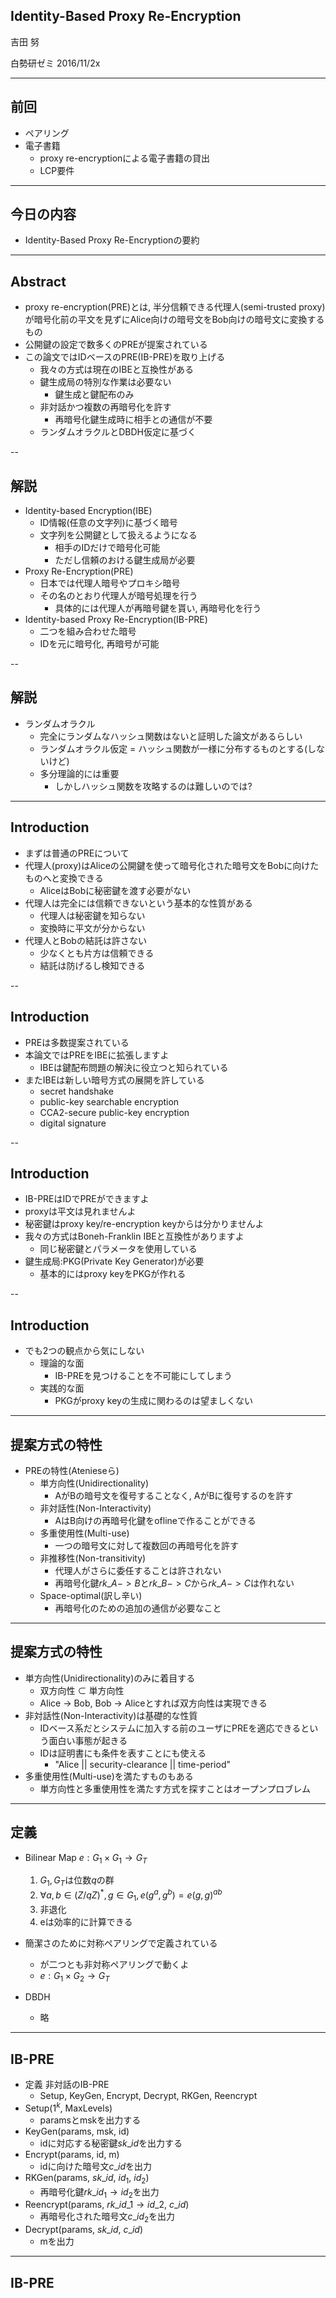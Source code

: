 ## Identity-Based Proxy Re-Encryption

吉田 努  
  
白勢研ゼミ 2016/11/2x  

<style type="text/css">
	.reveal table {
		font-size: 80%;
	}
</style>

<style type="text/css">
.reveal section img {
  margin: 15px 0px;
  border: 0px;
  box-shadow: 0 0 0px rgba(0, 0, 0, 0);
}
</style>

---
## 前回
- ペアリング
- 電子書籍
	- proxy re-encryptionによる電子書籍の貸出
	- LCP要件

---
## 今日の内容
- Identity-Based Proxy Re-Encryptionの要約

---
## Abstract
- proxy re-encryption(PRE)とは, 半分信頼できる代理人(semi-trusted proxy)が暗号化前の平文を見ずにAlice向けの暗号文をBob向けの暗号文に変換するもの
- 公開鍵の設定で数多くのPREが提案されている
- この論文ではIDベースのPRE(IB-PRE)を取り上げる
	- 我々の方式は現在のIBEと互換性がある
	- 鍵生成局の特別な作業は必要ない
		- 鍵生成と鍵配布のみ
	- 非対話かつ複数の再暗号化を許す
		- 再暗号化鍵生成時に相手との通信が不要
	- ランダムオラクルとDBDH仮定に基づく

--
## 解説
- Identity-based Encryption(IBE)
	- ID情報(任意の文字列)に基づく暗号
	- 文字列を公開鍵として扱えるようになる
		- 相手のIDだけで暗号化可能
		- ただし信頼のおける鍵生成局が必要
- Proxy Re-Encryption(PRE)
	- 日本では代理人暗号やプロキシ暗号
	- その名のとおり代理人が暗号処理を行う
		- 具体的には代理人が再暗号鍵を貰い, 再暗号化を行う
- Identity-based Proxy Re-Encryption(IB-PRE)
	- 二つを組み合わせた暗号
	- IDを元に暗号化, 再暗号が可能

--
## 解説
- ランダムオラクル
	- 完全にランダムなハッシュ関数はないと証明した論文があるらしい
	- ランダムオラクル仮定 = ハッシュ関数が一様に分布するものとする(しないけど)
	- 多分理論的には重要
		- しかしハッシュ関数を攻略するのは難しいのでは?

---
## Introduction
- まずは普通のPREについて
- 代理人(proxy)はAliceの公開鍵を使って暗号化された暗号文をBobに向けたものへと変換できる
	- AliceはBobに秘密鍵を渡す必要がない
- 代理人は完全には信頼できないという基本的な性質がある
	- 代理人は秘密鍵を知らない
	- 変換時に平文が分からない
- 代理人とBobの結託は許さない
	- 少なくとも片方は信頼できる
	- 結託は防げるし検知できる

--
## Introduction
- PREは多数提案されている
- 本論文ではPREをIBEに拡張しますよ
	- IBEは鍵配布問題の解決に役立つと知られている
- またIBEは新しい暗号方式の展開を許している
	- secret handshake
	- public-key searchable encryption
	- CCA2-secure public-key encryption
	- digital signature

--
## Introduction
- IB-PREはIDでPREができますよ
- proxyは平文は見れませんよ
- 秘密鍵はproxy key/re-encryption keyからは分かりませんよ
- 我々の方式はBoneh-Franklin IBEと互換性がありますよ
	- 同じ秘密鍵とパラメータを使用している
- 鍵生成局:PKG(Private Key Generator)が必要
	- 基本的にはproxy keyをPKGが作れる

--
## Introduction
- でも2つの観点から気にしない
	- 理論的な面
		- IB-PREを見つけることを不可能にしてしまう
	- 実践的な面
		- PKGがproxy keyの生成に関わるのは望ましくない

---
## 提案方式の特性
- PREの特性(Atenieseら)
	- 単方向性(Unidirectionality)
		- AがBの暗号文を復号することなく, AがBに復号するのを許す
	- 非対話性(Non-Interactivity)
		- AはB向けの再暗号化鍵をoflineで作ることができる
	- 多重使用性(Multi-use)
		- 一つの暗号文に対して複数回の再暗号化を許す
	- 非推移性(Non-transitivity)
		- 代理人がさらに委任することは許されない
		- 再暗号化鍵$rk\_{A->B}$と$rk\_{B->C}$から$rk\_{A->C}$は作れない
	- Space-optimal(訳し辛い)
		- 再暗号化のための追加の通信が必要なこと

---
## 提案方式の特性
- 単方向性(Unidirectionality)のみに着目する
	- 双方向性 $\subset$ 単方向性
	- Alice -> Bob, Bob -> Aliceとすれば双方向性は実現できる
- 非対話性(Non-Interactivity)は基礎的な性質
	- IDベース系だとシステムに加入する前のユーザにPREを適応できるという面白い事態が起きる
	- IDは証明書にも条件を表すことにも使える
		- "Alice || security-clearance || time-period"
- 多重使用性(Multi-use)を満たすものもある
	- 単方向性と多重使用性を満たす方式を探すことはオープンプロブレム

---
## 定義
- Bilinear Map $e: G_1 \times G_1 \to G_T$
	1. $G_1, G_T$は位数$q$の群
	2. $\forall a, b \in (Z/qZ)^*, g \in G_1, e(g^a, g^b) = e(g, g)^{ab}$
	3. 非退化
	4. eは効率的に計算できる
- 簡潔さのために対称ペアリングで定義されている
	- が二つとも非対称ペアリングで動くよ
	- $e: G_1 \times G_2 \to G_T$

- DBDH
	- 略

---
## IB-PRE
- 定義 非対話のIB-PRE
	- Setup, KeyGen, Encrypt, Decrypt, RKGen, Reencrypt
- Setup($1^k$, MaxLevels)
	- paramsとmskを出力する
- KeyGen(params, msk, id)
	- idに対応する秘密鍵$sk\_{id}$を出力する
- Encrypt(params, id, m)
	- idに向けた暗号文$c\_{id}$を出力
- RKGen(params, $sk\_{id}$, $id_1$, $id_2$)
	- 再暗号化鍵$rk\_{id_1 \to id_2}$を出力
- Reencrypt(params, $rk\_{id\_1 \to id\_2}$, $c\_{id}$)
	- 再暗号化された暗号文$c\_{id_2}$を出力
- Decrypt(params, $sk\_{id}$, $c\_{id}$)
	- mを出力

---
## IB-PRE
